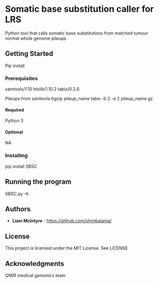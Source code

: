 # Somatic base substitution caller for LRS

Python tool that calls somatic base substitutions from matched tumour normal whole genome pileups.

## Getting Started

Pip install

### Prerequisites

samtools/1.10
htslib/1.10.2
tabix/0.2.6

Pileups from samtools
bgzip pileup_name
tabix -b 2 -e 2 pileup_name.gz

#### Required

Python 3

#### Optional

NA

### Installing

pip install SBSC

## Running the program

SBSC.py -h

## Authors

* **Liam McIntyre** - https://github.com/shimbalama/

## License

This project is licensed under the MIT License. See LICENSE

## Acknowledgments

QMIR medical genomics team
